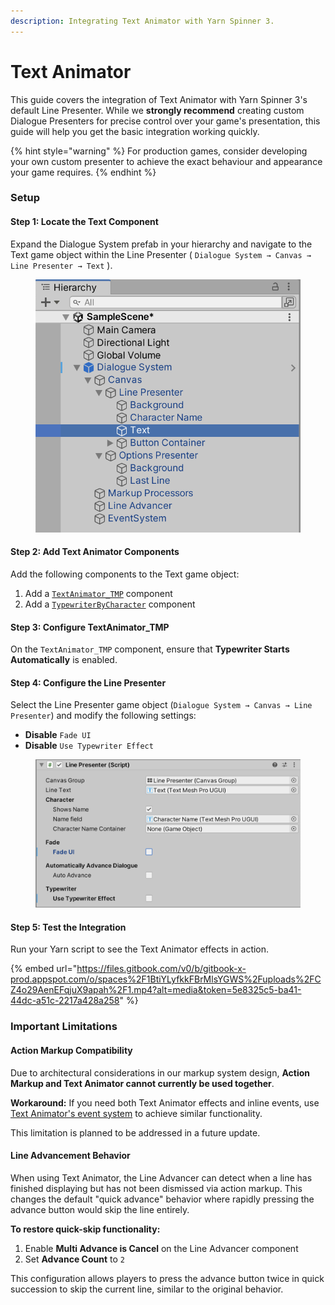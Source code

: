 ```yaml
---
description: Integrating Text Animator with Yarn Spinner 3.
---
```


# Text Animator

This guide covers the integration of Text Animator with Yarn Spinner 3's default Line Presenter. While we **strongly recommend** creating custom Dialogue Presenters for precise control over your game's presentation, this guide will help you get the basic integration working quickly.

{% hint style="warning" %}
For production games, consider developing your own custom presenter to achieve the exact behaviour and appearance your game requires.
{% endhint %}

### Setup

#### Step 1: Locate the Text Component

Expand the Dialogue System prefab in your hierarchy and navigate to the Text game object within the Line Presenter ( `Dialogue System → Canvas → Line Presenter → Text` ).

<figure><img src="../../.gitbook/assets/1.png" alt=""><figcaption></figcaption></figure>

#### Step 2: Add Text Animator Components

Add the following components to the Text game object:

1. Add a [`TextAnimator_TMP`](https://www.api.febucci.com/tools/text-animator-unity/api/Febucci.UI.TextAnimator_TMP.html) component
2. Add a [`TypewriterByCharacter`](https://www.api.febucci.com/tools/text-animator-unity/api/Febucci.UI.TypewriterByCharacter.html) component

#### Step 3: Configure TextAnimator\_TMP

On the `TextAnimator_TMP` component, ensure that **Typewriter Starts Automatically** is enabled.

#### Step 4: Configure the Line Presenter

Select the Line Presenter game object (`Dialogue System → Canvas → Line Presenter`) and modify the following settings:

* **Disable** `Fade UI`
* **Disable** `Use Typewriter Effect`

<figure><img src="../../.gitbook/assets/2.png" alt=""><figcaption></figcaption></figure>

#### Step 5: Test the Integration

Run your Yarn script to see the Text Animator effects in action.

{% embed url="https://files.gitbook.com/v0/b/gitbook-x-prod.appspot.com/o/spaces%2F1BtiYLyfkkFBrMlsYGWS%2Fuploads%2FCZ4o29AenEFqjuX9apah%2F1.mp4?alt=media&token=5e8325c5-ba41-44dc-a51c-2217a428a258" %}

### Important Limitations

#### Action Markup Compatibility

Due to architectural considerations in our markup system design, **Action Markup and Text Animator cannot currently be used together**.

**Workaround:** If you need both Text Animator effects and inline events, use [Text Animator's event system](https://docs.febucci.com/text-animator-unity/typewriter/trigger-events-when-typing) to achieve similar functionality.

This limitation is planned to be addressed in a future update.

#### Line Advancement Behavior

When using Text Animator, the Line Advancer can detect when a line has finished displaying but has not been dismissed via action markup. This changes the default "quick advance" behavior where rapidly pressing the advance button would skip the line entirely.

**To restore quick-skip functionality:**

1. Enable **Multi Advance is Cancel** on the Line Advancer component
2. Set **Advance Count** to `2`

This configuration allows players to press the advance button twice in quick succession to skip the current line, similar to the original behavior.
